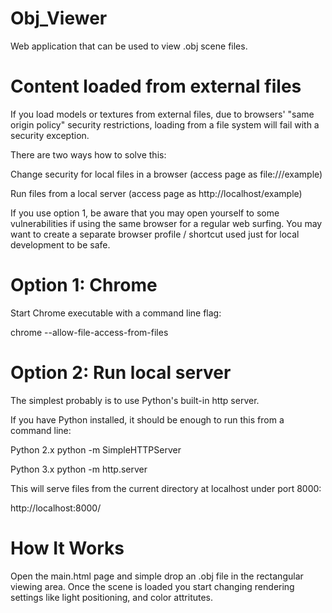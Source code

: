 Obj_Viewer
==========

Web application that can be used to view .obj scene files.

Content loaded from external files
==========

If you load models or textures from external files, due to browsers' "same origin policy" security restrictions, 
loading from a file system will fail with a security exception.

There are two ways how to solve this:

Change security for local files in a browser (access page as file:///example)

Run files from a local server (access page as http://localhost/example)

If you use option 1, be aware that you may open yourself to some vulnerabilities if using the same browser for a 
regular web surfing. You may want to create a separate browser profile / shortcut used just for local development to 
be safe.

Option 1: Chrome
==========

 Start Chrome executable with a command line flag:

chrome --allow-file-access-from-files

Option 2: Run local server
==========

The simplest probably is to use Python's built-in http server.

If you have Python installed, it should be enough to run this from a command line:

 Python 2.x
 python -m SimpleHTTPServer

 Python 3.x
 python -m http.server

This will serve files from the current directory at localhost under port 8000:

http://localhost:8000/

How It Works
==========

Open the main.html page and simple drop an .obj file in the rectangular viewing area. Once the scene is loaded you 
start changing rendering settings like light positioning, and color attritutes.


